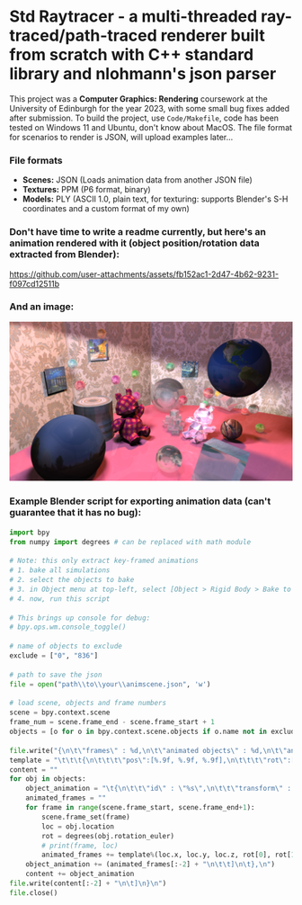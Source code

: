 # Std Raytracer - a multi-threaded ray-traced/path-traced renderer built from scratch with C++ standard library and nlohmann's json parser

This project was a **Computer Graphics: Rendering** coursework at the University of Edinburgh for the year 2023, with some small bug fixes added after submission. To build the project, use `Code/Makefile`, code has been tested on Windows 11 and Ubuntu, don't know about MacOS. The file format for scenarios to render is JSON, will upload examples later...

### File formats
- **Scenes:**   JSON (Loads animation data from another JSON file)
- **Textures:** PPM (P6 format, binary)
- **Models:**   PLY (ASCII 1.0, plain text, for texturing: supports Blender's S-H coordinates and a custom format of my own)


### Don't have time to write a readme currently, but here's an animation rendered with it (object position/rotation data extracted from Blender):

https://github.com/user-attachments/assets/fb152ac1-2d47-4b62-9231-f097cd12511b

### And an image:

![](scene_render_RAW_0.png)

### Example Blender script for exporting animation data (can't guarantee that it has no bug):
```python
import bpy
from numpy import degrees # can be replaced with math module

# Note: this only extract key-framed animations
# 1. bake all simulations
# 2. select the objects to bake
# 3. in Object menu at top-left, select [Object > Rigid Body > Bake to Keyframes]
# 4. now, run this script

# This brings up console for debug:
# bpy.ops.wm.console_toggle() 

# name of objects to exclude
exclude = ["0", "836"]

# path to save the json
file = open("path\\to\\your\\animscene.json", 'w')

# load scene, objects and frame numbers
scene = bpy.context.scene
frame_num = scene.frame_end - scene.frame_start + 1
objects = [o for o in bpy.context.scene.objects if o.name not in exclude]

file.write("{\n\t\"frames\" : %d,\n\t\"animated objects\" : %d,\n\t\"animations\" : [\n"%(frame_num, len(objects)))
template = "\t\t\t{\n\t\t\t\"pos\":[%.9f, %.9f, %.9f],\n\t\t\t\"rot\":[%.9f, %.9f, %.9f]\n\t\t\t},\n"
content = ""
for obj in objects:
    object_animation = "\t{\n\t\t\"id\" : \"%s\",\n\t\t\"transform\" : [\n"%obj.name
    animated_frames = ""
    for frame in range(scene.frame_start, scene.frame_end+1):
        scene.frame_set(frame)
        loc = obj.location
        rot = degrees(obj.rotation_euler)
        # print(frame, loc)
        animated_frames += template%(loc.x, loc.y, loc.z, rot[0], rot[1], rot[2])
    object_animation += (animated_frames[:-2] + "\n\t\t]\n\t},\n")
    content += object_animation
file.write(content[:-2] + "\n\t]\n}\n")
file.close()
```
